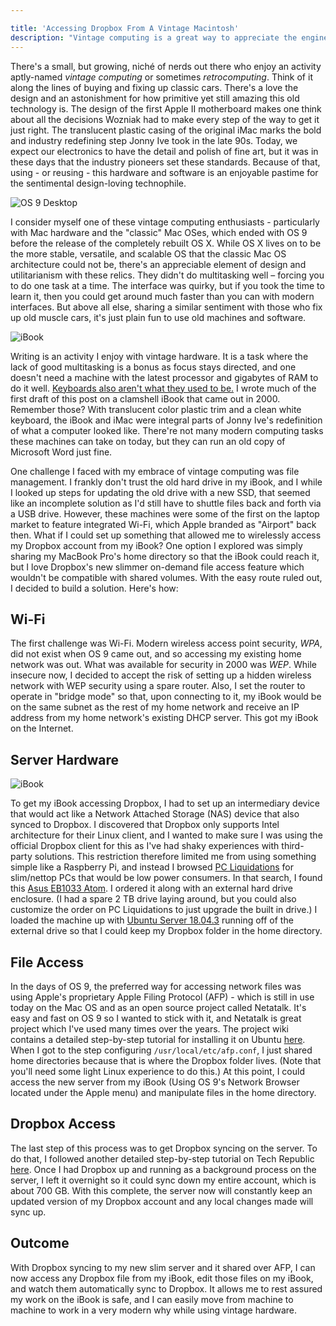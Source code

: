 ```yaml
---

title: 'Accessing Dropbox From A Vintage Macintosh'
description: "Vintage computing is a great way to appreciate the engineering and design achievements of yesteryear; here's a quick tip on how to actually get a little work done while you're at it."
---
```


There's a small, but growing, niché of nerds out there who enjoy an activity aptly-named _vintage computing_ or sometimes _retrocomputing_. Think of it along the lines of buying and fixing up classic cars. There's a love the design and an astonishment for how primitive yet still amazing this old technology is. The design of the first Apple II motherboard makes one think about all the decisions Wozniak had to make every step of the way to get it just right. The translucent plastic casing of the original iMac marks the bold and industry redefining step Jonny Ive took in the late 90s. Today, we expect our electronics to have the detail and polish of fine art, but it was in these days that the industry pioneers set these standards. Because of that, using - or reusing - this hardware and software is an enjoyable pastime for the sentimental design-loving technophile.

![OS 9 Desktop](/images/OS9.png)

I consider myself one of these vintage computing enthusiasts - particularly with Mac hardware and the "classic" Mac OSes, which ended with OS 9 before the release of the completely rebuilt OS X. While OS X lives on to be the more stable, versatile, and scalable OS that the classic Mac OS architecture could not be, there's an appreciable element of design and utilitarianism with these relics. They didn't do multitasking well – forcing you to do one task at a time. The interface was quirky, but if you took the time to learn it, then you could get around much faster than you can with modern interfaces. But above all else, sharing a similar sentiment with those who fix up old muscle cars, it's just plain fun to use old machines and software.

![iBook](/images/ibook.jpg)

Writing is an activity I enjoy with vintage hardware. It is a task where the lack of good multitasking is a bonus as focus stays directed, and one doesn't need a machine with the latest processor and gigabytes of RAM to do it well. [Keyboards also aren't what they used to be.](https://www.youtube.com/watch?v=D7wmMZmMinM) I wrote much of the first draft of this post on a clamshell iBook that came out in 2000. Remember those? With translucent color plastic trim and a clean white keyboard, the iBook and iMac were integral parts of Jonny Ive's redefinition of what a computer looked like. There're not many modern computing tasks these machines can take on today, but they can run an old copy of Microsoft Word just fine.

One challenge I faced with my embrace of vintage computing was file management. I frankly don't trust the old hard drive in my iBook, and I while I looked up steps for updating the old drive with a new SSD, that seemed like an incomplete solution as I'd still have to shuttle files back and forth via a USB drive. However, these machines were some of the first on the laptop market to feature integrated Wi-Fi, which Apple branded as "Airport" back then. What if I could set up something that allowed me to wirelessly access my Dropbox account from my iBook? One option I explored was simply sharing my MacBook Pro's home directory so that the iBook could reach it, but I love Dropbox's new slimmer on-demand file access feature which wouldn't be compatible with shared volumes. With the easy route ruled out, I decided to build a solution. Here's how:

## Wi-Fi

The first challenge was Wi-Fi. Modern wireless access point security, _WPA_, did not exist when OS 9 came out, and so accessing my existing home network was out. What was available for security in 2000 was _WEP_. While insecure now, I decided to accept the risk of setting up a hidden wireless network with WEP security using a spare router. Also, I set the router to operate in "bridge mode" so that, upon connecting to it, my iBook would be on the same subnet as the rest of my home network and receive an IP address from my home network's existing DHCP server. This got my iBook on the Internet.

## Server Hardware

![iBook](/images/asus.jpg)


To get my iBook accessing Dropbox, I had to set up an intermediary device that would act like a Network Attached Storage (NAS) device that also synced to Dropbox. I discovered that Dropbox only supports Intel architecture for their Linux client, and I wanted to make sure I was using the official Dropbox client for this as I've had shaky experiences with third-party solutions. This restriction therefore limited me from using something simple like a Raspberry Pi, and instead I browsed [PC Liquidations](https://www.pcliquidations.com/) for slim/nettop PCs that would be low power consumers. In that search, I found this [Asus EB1033 Atom](https://www.pcliquidations.com/p25745-asus-eb1033-atom-d2550). I ordered it along with an external hard drive enclosure. (I had a spare 2 TB drive laying around, but you could also customize the order on PC Liquidations to just upgrade the built in drive.) I loaded the machine up with [Ubuntu Server 18.04.3](https://ubuntu.com/download/server) running off of the external drive so that I could keep my Dropbox folder in the home directory.

## File Access

In the days of OS 9, the preferred way for accessing network files was using Apple's proprietary Apple Filing Protocol (AFP) - which is still in use today on the Mac OS and as an open source project called Netatalk. It's easy and fast on OS 9 so I wanted to stick with it, and Netatalk is great project which I've used many times over the years. The project wiki contains a detailed step-by-step tutorial for installing it on Ubuntu [here](http://netatalk.sourceforge.net/wiki/index.php/Install_Netatalk_3.1.12_on_Ubuntu_18.04_Bionic). When I got to the step configuring `/usr/local/etc/afp.conf`, I just shared home directories because that is where the Dropbox folder lives. (Note that you'll need some light Linux experience to do this.) At this point, I could access the new server from my iBook (Using OS 9's Network Browser located under the Apple menu) and manipulate files in the home directory.

## Dropbox Access

The last step of this process was to get Dropbox syncing on the server. To do that, I followed another detailed step-by-step tutorial on Tech Republic [here](https://www.techrepublic.com/article/how-to-install-and-run-dropbox-from-a-headless-linux-server/). Once I had Dropbox up and running as a background process on the server, I left it overnight so it could sync down my entire account, which is about 700 GB. With this complete, the server now will constantly keep an updated version of my Dropbox account and any local changes made will sync up.

## Outcome

With Dropbox syncing to my new slim server and it shared over AFP, I can now access any Dropbox file from my iBook, edit those files on my iBook, and watch them automatically sync to Dropbox. It allows me to rest assured my work on the iBook is safe, and I can easily move from machine to machine to work in a very modern why while using vintage hardware.
